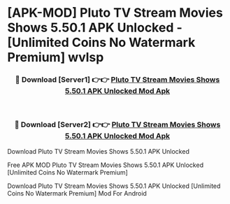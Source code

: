 # [APK-MOD] Pluto TV  Stream Movies Shows 5.50.1 APK Unlocked - [Unlimited Coins No Watermark Premium] wvlsp



<div align="center">
<h3>🔴 Download [Server1] 👉👉 <a href="https://momento.my/?title=Pluto_TV__Stream_Movies_Shows_5.50.1_APK_Unlocked">Pluto TV  Stream Movies Shows 5.50.1 APK Unlocked Mod Apk</a></h3><br>

<h3>🔴 Download [Server2] 👉👉 <a href="https://momento.my/?title=Pluto_TV__Stream_Movies_Shows_5.50.1_APK_Unlocked">Pluto TV  Stream Movies Shows 5.50.1 APK Unlocked Mod Apk</a></h3>
</div>



Download Pluto TV  Stream Movies Shows 5.50.1 APK Unlocked 

Free APK MOD Pluto TV  Stream Movies Shows 5.50.1 APK Unlocked [Unlimited Coins No Watermark Premium]

Download Pluto TV  Stream Movies Shows 5.50.1 APK Unlocked [Unlimited Coins No Watermark Premium] Mod For Android
